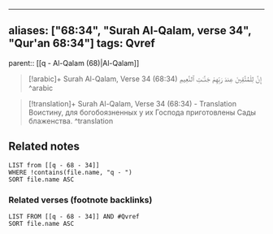
---
aliases: ["68:34", "Surah Al-Qalam, verse 34", "Qur'an 68:34"]
tags: Qvref
---

parent:: [[q - Al-Qalam (68)|Al-Qalam]]

> [!arabic]+ Surah Al-Qalam, Verse 34 (68:34)
> <span class="quran-arabic">إِنَّ لِلْمُتَّقِينَ عِندَ رَبِّهِمْ جَنَّـٰتِ ٱلنَّعِيمِ</span>
^arabic

> [!translation]+ Surah Al-Qalam, Verse 34 (68:34) - Translation
> Воистину, для богобоязненных у их Господа приготовлены Сады блаженства.
^translation



## Related notes
```dataview
LIST from [[q - 68 - 34]]
WHERE !contains(file.name, "q - ")
SORT file.name ASC
```

### Related verses (footnote backlinks)
```dataview
LIST FROM [[q - 68 - 34]] AND #Qvref
SORT file.name ASC
```

